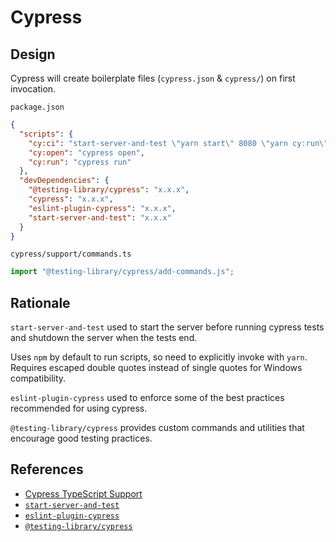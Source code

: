 # Cypress

## Design

Cypress will create boilerplate files (`cypress.json` & `cypress/`) on first invocation.

`package.json`

```json
{
  "scripts": {
    "cy:ci": "start-server-and-test \"yarn start\" 8080 \"yarn cy:run\"",
    "cy:open": "cypress open",
    "cy:run": "cypress run"
  },
  "devDependencies": {
    "@testing-library/cypress": "x.x.x",
    "cypress": "x.x.x",
    "eslint-plugin-cypress": "x.x.x",
    "start-server-and-test": "x.x.x"
  }
}
```

`cypress/support/commands.ts`

```typescript
import "@testing-library/cypress/add-commands.js";
```

## Rationale

`start-server-and-test` used to start the server before running cypress tests and shutdown the server when the tests end.

Uses `npm` by default to run scripts, so need to explicitly invoke with `yarn`.
Requires escaped double quotes instead of single quotes for Windows compatibility.

`eslint-plugin-cypress` used to enforce some of the best practices recommended for using cypress.

`@testing-library/cypress` provides custom commands and utilities that encourage good testing practices.

## References

- [Cypress TypeScript Support](https://docs.cypress.io/guides/tooling/typescript-support.html)
- [`start-server-and-test`](https://github.com/bahmutov/start-server-and-test)
- [`eslint-plugin-cypress`](https://github.com/cypress-io/eslint-plugin-cypress)
- [`@testing-library/cypress`](https://github.com/testing-library/cypress-testing-library)
